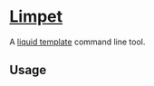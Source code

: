 # [Limpet](http://limpet.io/)
A [liquid template](http://liquidmarkup.org/) command line tool.

## Usage